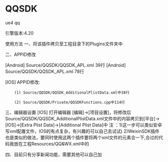 # QQSDK
ue4 qq

引擎版本:4.20

使用方法
一、将该插件拷贝至工程目录下的Plugins文件夹中

二、APPID修改

[Android] Source/QQSDK/QQSDK_APL.xml 39行
[Android] Source/QQSDK/QQSDK_APL.xml 78行

[IOS] APPID修改:

		(1) Source/QQSDK/QQSDK_AdditionalPlistData.xml中38行

		(2) Source/QQSDK/Private/QQSDKFunctions.cpp中114行

三、编辑器设置
[IOS] 打开编辑器 [编辑]->[项目设置]，将修改后Source/QQSDK/QQSDK_AdditionalPlistData.xml文件中的内容拷贝到[平台]->[IOS]->[Extra Plist Data]->[Additional Plist Data]中
	注 ：1)这一步可以类似安卓写xml配置文件，IOS的有点复杂，有兴趣的可以自己去试试)
		 2)WeixinSDK插件也是类似的做法，要同时使用这两个插件要将两个xml文件的元素合一下,合过的代码我放在工程Resources/QQ&WX.xml中的
		 
四、目前只有分享新闻功能，需要其他可以自己加
